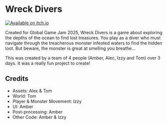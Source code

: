 # Wreck Divers

[![Available on itch.io](http://jessemillar.github.io/available-on-itchio-badge/badge-bw.png)](https://transcental.itch.io/wreck-divers)


Created for Global Game Jam 2025, Wreck Divers is a game about exploring the depths of the ocean to find lost treasures. You play as a diver who must navigate through the treacherous monster infested waters to find the hidden loot. But beware, the monster is great at smelling you breathe...


This was created by a team of 4 people (Amber, Alec, Izzy and Tom) over 3 days.
It was a really fun project to create!

## Credits
- Assets: Alex & Tom
- World: Tom
- Player & Monster Movement: Izzy
- UI: Amber
- Post-processing: Amber
- Other Code: Amber & Izzy